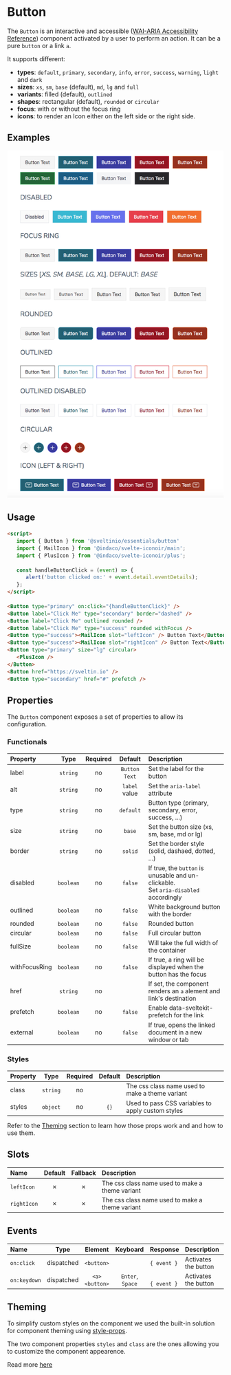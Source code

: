 # Button

The `Button` is an interactive and accessible ([WAI-ARIA Accessibility Reference]) component activated by a user to perform an action. It can be a pure `button` or a link `a`.

It supports different:

- **types**: `default`, `primary`, `secondary`, `info`, `error`, `success`, `warning`, `light` and `dark`
- **sizes**: `xs`, `sm`, `base` (default), `md`, `lg` and `full`
- **variants**: filled (default), `outlined`
- **shapes**: rectangular (default), `rounded` or `circular`
- **focus**: with or without the focus ring
- **icons**: to render an Icon either on the left side or the right side.

## Examples

<img src="./assets/images/showcase.png" alt="Button - Showcase" />

## Usage

```html
<script>
   import { Button } from '@sveltinio/essentials/button'
   import { MailIcon } from '@indaco/svelte-iconoir/main';
   import { PlusIcon } from '@indaco/svelte-iconoir/plus';

   const handleButtonClick = (event) => {
      alert('button clicked on:' + event.detail.eventDetails);
   };
</script>

<Button type="primary" on:click="{handleButtonClick}" />
<Button label="Click Me" type="secondary" border="dashed" />
<Button label="Click Me" outlined rounded />
<Button label="Click Me" type="success" rounded withFocus />
<Button type="success"><MailIcon slot="leftIcon" /> Button Text</Button>
<Button type="success"><MailIcon slot="rightIcon" /> Button Text</Button>
<Button type="primary" size="lg" circular>
   <PlusIcon />
</Button>
<Button href="https://sveltin.io" />
<Button type="secondary" href="#" prefetch />
```

## Properties

The `Button` component exposes a set of properties to allow its configuration.

### Functionals

| Property      |  Type     | Required | Default       | Description                                                                              |
| :------------ | :-------: | :------: | :-----------: | :--------------------------------------------------------------------------------------- |
| label         | `string`  |    no    | `Button Text` | Set the label for the button                                                             |
| alt           | `string`  |    no    | `label` value | Set the `aria-label` attribute                                                           |
| type          | `string`  |    no    | `default`     | Button type (primary, secondary, error, success, ...)                                    |
| size          | `string`  |    no    | `base`        | Set the button size (xs, sm, base, md or lg)                                             |
| border        | `string`  |    no    | `solid`       | Set the border style (solid, dashaed, dotted, ...)                                       |
| disabled      | `boolean` |    no    | `false`       | If true, the `button` is unusable and un-clickable. <br/>Set `aria-disabled` accordingly |
| outlined      | `boolean` |    no    | `false`       | White background button with the border                                                  |
| rounded       | `boolean` |    no    | `false`       | Rounded button                                                                           |
| circular      | `boolean` |    no    | `false`       | Full circular button                                                                     |
| fullSize      | `boolean` |    no    | `false`       | Will take the full width of the container                                                |
| withFocusRing | `boolean` |    no    | `false`       | If true, a ring will be displayed when the button has the focus                          |
| href          | `string`  |    no    |               | If set, the component renders an `a` alement and link's destination                      |
| prefetch      | `boolean` |    no    | `false`       | Enable data-sveltekit-prefetch for the link                                              |
| external      | `boolean` |    no    | `false`       | If true, opens the linked document in a new window or tab                                |

### Styles

| Property |  Type     | Required | Default | Description                                       |
| :------- | :-------: | :------: | :-----: | :------------------------------------------------ |
| class    | `string`  |    no    |         | The css class name used to make a theme variant   |
| styles   | `object`  |    no    |  `{}`   | Used to pass CSS variables to apply custom styles |

Refer to the [Theming](#theming) section to learn how those props work and and how to use them.

## Slots

| Name        | Default | Fallback | Description                                       |
| :---------- | :-----: | :------: | :------------------------------------------------ |
| `leftIcon`  | ✗       |    ✗     | The css class name used to make a theme variant   |
| `rightIcon` | ✗       |    ✗     | The css class name used to make a theme variant   |

## Events

| Name         |  Type      | Element                | Keyboard         | Response          | Description          |
| :----------- | :--------: | :--------------------: | :--------------: | :---------------- | :------------------- |
| `on:click`   | dispatched | `<button>`             |                  | `{ event }`       | Activates the button |
| `on:keydown` | dispatched | `<a>` <br/> `<button>` | `Enter`, `Space` | <br/> `{ event }` | Activates the button |

## Theming

To simplify custom styles on the component we used the built-in solution for component theming using [style-props].

The two component properties `styles` and `class` are the ones allowing you to customize the component appearence.

Read more [here](./THEMING.md)

<!-- Resources -->
[style-props]: https://svelte.dev/docs#template-syntax-component-directives---style-props
[WAI-ARIA Accessibility Reference]: https://www.w3.org/WAI/ARIA/apg/patterns/button/
